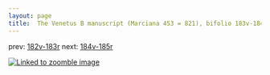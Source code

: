 ```yaml
---
layout: page
title:  The Venetus B manuscript (Marciana 453 = 821), bifolio 183v-184r
---
```


prev: [182v-183r](../182v-183r/) next: [184v-185r](../184v-185r/)



[![Linked to zoomble image](http://www.homermultitext.org/iipsrv?IIIF=/project/homer/pyramidal/deepzoom/hmt/vbbifolio/v1/vb_183v_184r.tif/full/2000,/0/default.jpg)](http://www.homermultitext.org/ict2/?urn=urn:cite2:hmt:vbbifolio.v1:vb_183v_184r)

